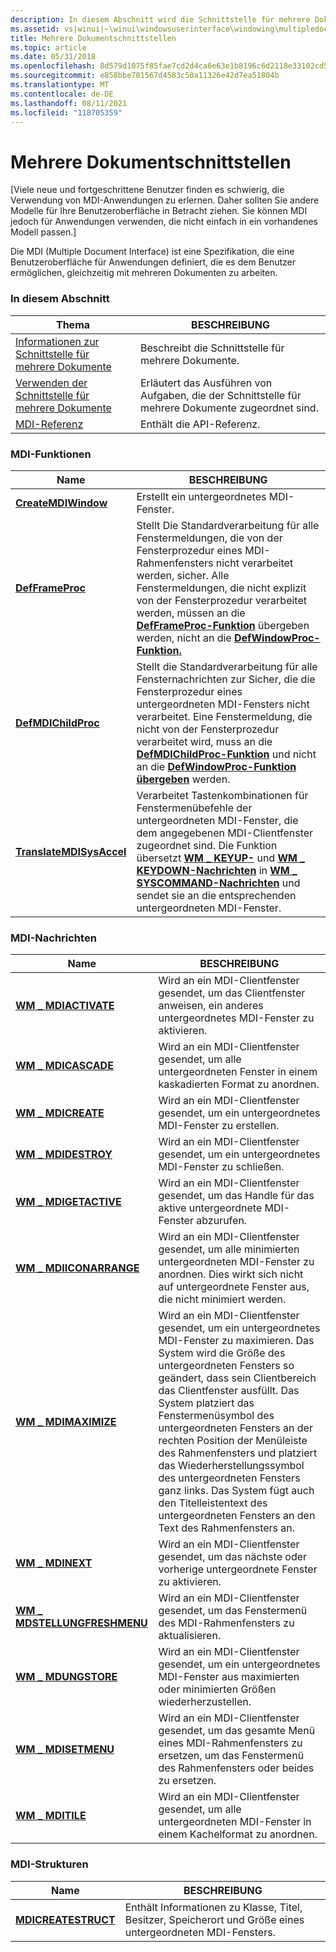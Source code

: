 ```yaml
---
description: In diesem Abschnitt wird die Schnittstelle für mehrere Dokumente erläutert. Dabei handelt es sich um eine Spezifikation, die eine Benutzeroberfläche für Anwendungen definiert, die es dem Benutzer ermöglichen, gleichzeitig mit mehreren Dokumenten zu arbeiten.
ms.assetid: vs|winui|~\winui\windowsuserinterface\windowing\multipledocumentinterface.htm
title: Mehrere Dokumentschnittstellen
ms.topic: article
ms.date: 05/31/2018
ms.openlocfilehash: 8d579d1075f85fae7cd2d4ca6e63e1b8196c6d2118e33102cd511a1e468a18ad
ms.sourcegitcommit: e858bbe701567d4583c50a11326e42d7ea51804b
ms.translationtype: MT
ms.contentlocale: de-DE
ms.lasthandoff: 08/11/2021
ms.locfileid: "118705359"
---
```

# <a name="multiple-document-interface"></a>Mehrere Dokumentschnittstellen

\[Viele neue und fortgeschrittene Benutzer finden es schwierig, die Verwendung von MDI-Anwendungen zu erlernen. Daher sollten Sie andere Modelle für Ihre Benutzeroberfläche in Betracht ziehen. Sie können MDI jedoch für Anwendungen verwenden, die nicht einfach in ein vorhandenes Modell passen.\]

Die MDI (Multiple Document Interface) ist eine Spezifikation, die eine Benutzeroberfläche für Anwendungen definiert, die es dem Benutzer ermöglichen, gleichzeitig mit mehreren Dokumenten zu arbeiten.

### <a name="in-this-section"></a>In diesem Abschnitt



| Thema                                                                              | BESCHREIBUNG                                                                               |
|------------------------------------------------------------------------------------|-------------------------------------------------------------------------------------------|
| [Informationen zur Schnittstelle für mehrere Dokumente](about-the-multiple-document-interface.md) | Beschreibt die Schnittstelle für mehrere Dokumente.<br/>                                     |
| [Verwenden der Schnittstelle für mehrere Dokumente](using-the-multiple-document-interface.md) | Erläutert das Ausführen von Aufgaben, die der Schnittstelle für mehrere Dokumente zugeordnet sind.<br/> |
| [MDI-Referenz](multiple-document-interface-reference.md)                         | Enthält die API-Referenz.<br/>                                                    |



 

### <a name="mdi-functions"></a>MDI-Funktionen



| Name                                                 | BESCHREIBUNG                                                                                                                                                                                                                                                                                                                                                                |
|------------------------------------------------------|----------------------------------------------------------------------------------------------------------------------------------------------------------------------------------------------------------------------------------------------------------------------------------------------------------------------------------------------------------------------------|
| [**CreateMDIWindow**](/windows/win32/api/winuser/nf-winuser-createmdiwindowa)           | Erstellt ein untergeordnetes MDI-Fenster. <br/>                                                                                                                                                                                                                                                                                                                                    |
| [**DefFrameProc**](/windows/win32/api/winuser/nf-winuser-defframeproca)                 | Stellt Die Standardverarbeitung für alle Fenstermeldungen, die von der Fensterprozedur eines MDI-Rahmenfensters nicht verarbeitet werden, sicher. Alle Fenstermeldungen, die nicht explizit von der Fensterprozedur verarbeitet werden, müssen an die [**DefFrameProc-Funktion**](/windows/win32/api/winuser/nf-winuser-defframeproca) übergeben werden, nicht an die [**DefWindowProc-Funktion.**](/windows/desktop/api/winuser/nf-winuser-defwindowproca) <br/>                              |
| [**DefMDIChildProc**](/windows/win32/api/winuser/nf-winuser-defmdichildproca)           | Stellt die Standardverarbeitung für alle Fensternachrichten zur Sicher, die die Fensterprozedur eines untergeordneten MDI-Fensters nicht verarbeitet. Eine Fenstermeldung, die nicht von der Fensterprozedur verarbeitet wird, muss an die [**DefMDIChildProc-Funktion**](/windows/win32/api/winuser/nf-winuser-defmdichildproca) und nicht an die [**DefWindowProc-Funktion übergeben**](/windows/desktop/api/winuser/nf-winuser-defwindowproca) werden. <br/>                                             |
| [**TranslateMDISysAccel**](/windows/win32/api/winuser/nf-winuser-translatemdisysaccel) | Verarbeitet Tastenkombinationen für Fenstermenübefehle der untergeordneten MDI-Fenster, die dem angegebenen MDI-Clientfenster zugeordnet sind. Die Funktion übersetzt [**WM \_ KEYUP-**](/windows/desktop/inputdev/wm-keyup) und [**WM \_ KEYDOWN-Nachrichten**](/windows/desktop/inputdev/wm-keydown) in [**WM \_ SYSCOMMAND-Nachrichten**](/windows/desktop/menurc/wm-syscommand) und sendet sie an die entsprechenden untergeordneten MDI-Fenster. <br/> |



 

### <a name="mdi-messages"></a>MDI-Nachrichten



| Name                                            | BESCHREIBUNG                                                                                                                                                                                                                                                                                                                                                                                                                                   |
|-------------------------------------------------|-----------------------------------------------------------------------------------------------------------------------------------------------------------------------------------------------------------------------------------------------------------------------------------------------------------------------------------------------------------------------------------------------------------------------------------------------|
| [**WM \_ MDIACTIVATE**](wm-mdiactivate.md)       | Wird an ein MDI-Clientfenster gesendet, um das Clientfenster anweisen, ein anderes untergeordnetes MDI-Fenster zu aktivieren. <br/>                                                                                                                                                                                                                                                                                                                               |
| [**WM \_ MDICASCADE**](wm-mdicascade.md)         | Wird an ein MDI-Clientfenster gesendet, um alle untergeordneten Fenster in einem kaskadierten Format zu anordnen. <br/>                                                                                                                                                                                                                                                                                                                                                 |
| [**WM \_ MDICREATE**](wm-mdicreate.md)           | Wird an ein MDI-Clientfenster gesendet, um ein untergeordnetes MDI-Fenster zu erstellen. <br/>                                                                                                                                                                                                                                                                                                                                                                        |
| [**WM \_ MDIDESTROY**](wm-mdidestroy.md)         | Wird an ein MDI-Clientfenster gesendet, um ein untergeordnetes MDI-Fenster zu schließen. <br/>                                                                                                                                                                                                                                                                                                                                                                         |
| [**WM \_ MDIGETACTIVE**](wm-mdigetactive.md)     | Wird an ein MDI-Clientfenster gesendet, um das Handle für das aktive untergeordnete MDI-Fenster abzurufen. <br/>                                                                                                                                                                                                                                                                                                                                                |
| [**WM \_ MDIICONARRANGE**](wm-mdiiconarrange.md) | Wird an ein MDI-Clientfenster gesendet, um alle minimierten untergeordneten MDI-Fenster zu anordnen. Dies wirkt sich nicht auf untergeordnete Fenster aus, die nicht minimiert werden. <br/>                                                                                                                                                                                                                                                                                                  |
| [**WM \_ MDIMAXIMIZE**](wm-mdimaximize.md)       | Wird an ein MDI-Clientfenster gesendet, um ein untergeordnetes MDI-Fenster zu maximieren. Das System wird die Größe des untergeordneten Fensters so geändert, dass sein Clientbereich das Clientfenster ausfüllt. Das System platziert das Fenstermenüsymbol des untergeordneten Fensters an der rechten Position der Menüleiste des Rahmenfensters und platziert das Wiederherstellungssymbol des untergeordneten Fensters ganz links. Das System fügt auch den Titelleistentext des untergeordneten Fensters an den Text des Rahmenfensters an. <br/> |
| [**WM \_ MDINEXT**](wm-mdinext.md)               | Wird an ein MDI-Clientfenster gesendet, um das nächste oder vorherige untergeordnete Fenster zu aktivieren. <br/>                                                                                                                                                                                                                                                                                                                                                        |
| [**WM \_ MDSTELLUNGFRESHMENU**](wm-mdirefreshmenu.md) | Wird an ein MDI-Clientfenster gesendet, um das Fenstermenü des MDI-Rahmenfensters zu aktualisieren. <br/>                                                                                                                                                                                                                                                                                                                                                   |
| [**WM \_ MDUNGSTORE**](wm-mdirestore.md)         | Wird an ein MDI-Clientfenster gesendet, um ein untergeordnetes MDI-Fenster aus maximierten oder minimierten Größen wiederherzustellen. <br/>                                                                                                                                                                                                                                                                                                                                      |
| [**WM \_ MDISETMENU**](wm-mdisetmenu.md)         | Wird an ein MDI-Clientfenster gesendet, um das gesamte Menü eines MDI-Rahmenfensters zu ersetzen, um das Fenstermenü des Rahmenfensters oder beides zu ersetzen. <br/>                                                                                                                                                                                                                                                                                           |
| [**WM \_ MDITILE**](wm-mditile.md)               | Wird an ein MDI-Clientfenster gesendet, um alle untergeordneten MDI-Fenster in einem Kachelformat zu anordnen. <br/>                                                                                                                                                                                                                                                                                                                                             |



 

### <a name="mdi-structures"></a>MDI-Strukturen



| Name                                       | BESCHREIBUNG                                                                                               |
|--------------------------------------------|-----------------------------------------------------------------------------------------------------------|
| [**MDICREATESTRUCT**](/windows/win32/api/winuser/ns-winuser-mdicreatestructa) | Enthält Informationen zu Klasse, Titel, Besitzer, Speicherort und Größe eines untergeordneten MDI-Fensters. <br/> |



 

 

